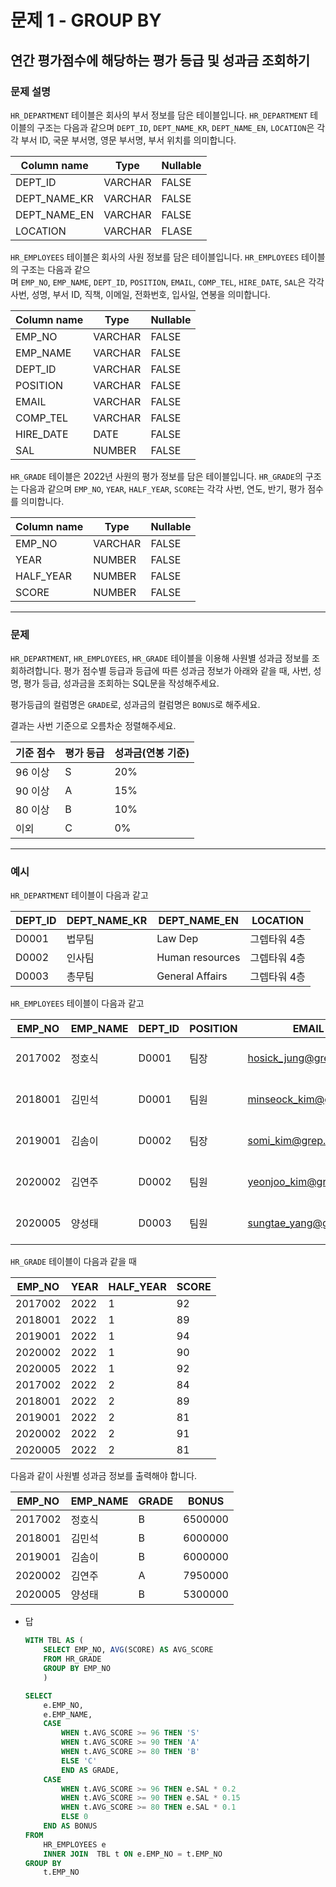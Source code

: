 # 문제 1 - GROUP BY

## 연간 평가점수에 해당하는 평가 등급 및 성과금 조회하기

### **문제 설명**

`HR_DEPARTMENT` 테이블은 회사의 부서 정보를 담은 테이블입니다. `HR_DEPARTMENT` 테이블의 구조는 다음과 같으며 `DEPT_ID`, `DEPT_NAME_KR`, `DEPT_NAME_EN`, `LOCATION`은 각각 부서 ID, 국문 부서명, 영문 부서명, 부서 위치를 의미합니다.

| Column name | Type | Nullable |
| --- | --- | --- |
| DEPT_ID | VARCHAR | FALSE |
| DEPT_NAME_KR | VARCHAR | FALSE |
| DEPT_NAME_EN | VARCHAR | FALSE |
| LOCATION | VARCHAR | FLASE |

`HR_EMPLOYEES` 테이블은 회사의 사원 정보를 담은 테이블입니다. `HR_EMPLOYEES` 테이블의 구조는 다음과 같으며 `EMP_NO`, `EMP_NAME`, `DEPT_ID`, `POSITION`, `EMAIL`, `COMP_TEL`, `HIRE_DATE`, `SAL`은 각각 사번, 성명, 부서 ID, 직책, 이메일, 전화번호, 입사일, 연봉을 의미합니다.

| Column name | Type | Nullable |
| --- | --- | --- |
| EMP_NO | VARCHAR | FALSE |
| EMP_NAME | VARCHAR | FALSE |
| DEPT_ID | VARCHAR | FALSE |
| POSITION | VARCHAR | FALSE |
| EMAIL | VARCHAR | FALSE |
| COMP_TEL | VARCHAR | FALSE |
| HIRE_DATE | DATE | FALSE |
| SAL | NUMBER | FALSE |

`HR_GRADE` 테이블은 2022년 사원의 평가 정보를 담은 테이블입니다. `HR_GRADE`의 구조는 다음과 같으며 `EMP_NO`, `YEAR`, `HALF_YEAR`, `SCORE`는 각각 사번, 연도, 반기, 평가 점수를 의미합니다.

| Column name | Type | Nullable |
| --- | --- | --- |
| EMP_NO | VARCHAR | FALSE |
| YEAR | NUMBER | FALSE |
| HALF_YEAR | NUMBER | FALSE |
| SCORE | NUMBER | FALSE |

---

### 문제

`HR_DEPARTMENT`, `HR_EMPLOYEES`, `HR_GRADE` 테이블을 이용해 사원별 성과금 정보를 조회하려합니다. 평가 점수별 등급과 등급에 따른 성과금 정보가 아래와 같을 때, 사번, 성명, 평가 등급, 성과금을 조회하는 SQL문을 작성해주세요.

평가등급의 컬럼명은 `GRADE`로, 성과금의 컬럼명은 `BONUS`로 해주세요.

결과는 사번 기준으로 오름차순 정렬해주세요.

| 기준 점수 | 평가 등급 | 성과금(연봉 기준) |
| --- | --- | --- |
| 96 이상 | S | 20% |
| 90 이상 | A | 15% |
| 80 이상 | B | 10% |
| 이외 | C | 0% |

---

### 예시

`HR_DEPARTMENT` 테이블이 다음과 같고

| DEPT_ID | DEPT_NAME_KR | DEPT_NAME_EN | LOCATION |
| --- | --- | --- | --- |
| D0001 | 법무팀 | Law Dep | 그렙타워 4층 |
| D0002 | 인사팀 | Human resources | 그렙타워 4층 |
| D0003 | 총무팀 | General Affairs | 그렙타워 4층 |

`HR_EMPLOYEES` 테이블이 다음과 같고

| EMP_NO | EMP_NAME | DEPT_ID | POSITION | EMAIL | COMP_TEL | HIRE_DATE | SAL |
| --- | --- | --- | --- | --- | --- | --- | --- |
| 2017002 | 정호식 | D0001 | 팀장 | [hosick_jung@grep.com](mailto:hosick_jung@grep.com) | 031-8000-1101 | 2017-03-01 | 65000000 |
| 2018001 | 김민석 | D0001 | 팀원 | [minseock_kim@grep.com](mailto:minseock_kim@grep.com) | 031-8000-1102 | 2018-03-01 | 60000000 |
| 2019001 | 김솜이 | D0002 | 팀장 | [somi_kim@grep.com](mailto:somi_kim@grep.com) | 031-8000-1106 | 2019-03-01 | 60000000 |
| 2020002 | 김연주 | D0002 | 팀원 | [yeonjoo_kim@grep.com](mailto:yeonjoo_kim@grep.com) | 031-8000-1107 | 2020-03-01 | 53000000 |
| 2020005 | 양성태 | D0003 | 팀원 | [sungtae_yang@grep.com](mailto:sungtae_yang@grep.com) | 031-8000-1112 | 2020-03-01 | 53000000 |

`HR_GRADE` 테이블이 다음과 같을 때

| EMP_NO | YEAR | HALF_YEAR | SCORE |
| --- | --- | --- | --- |
| 2017002 | 2022 | 1 | 92 |
| 2018001 | 2022 | 1 | 89 |
| 2019001 | 2022 | 1 | 94 |
| 2020002 | 2022 | 1 | 90 |
| 2020005 | 2022 | 1 | 92 |
| 2017002 | 2022 | 2 | 84 |
| 2018001 | 2022 | 2 | 89 |
| 2019001 | 2022 | 2 | 81 |
| 2020002 | 2022 | 2 | 91 |
| 2020005 | 2022 | 2 | 81 |

다음과 같이 사원별 성과금 정보를 출력해야 합니다.

| EMP_NO | EMP_NAME | GRADE | BONUS |
| --- | --- | --- | --- |
| 2017002 | 정호식 | B | 6500000 |
| 2018001 | 김민석 | B | 6000000 |
| 2019001 | 김솜이 | B | 6000000 |
| 2020002 | 김연주 | A | 7950000 |
| 2020005 | 양성태 | B | 5300000 |

- 답
    
    ```sql
    WITH TBL AS (
        SELECT EMP_NO, AVG(SCORE) AS AVG_SCORE
        FROM HR_GRADE
        GROUP BY EMP_NO
        )
    
    SELECT
        e.EMP_NO,
        e.EMP_NAME,
        CASE
            WHEN t.AVG_SCORE >= 96 THEN 'S'
            WHEN t.AVG_SCORE >= 90 THEN 'A'
            WHEN t.AVG_SCORE >= 80 THEN 'B'
            ELSE 'C'
            END AS GRADE,
        CASE
            WHEN t.AVG_SCORE >= 96 THEN e.SAL * 0.2
            WHEN t.AVG_SCORE >= 90 THEN e.SAL * 0.15
            WHEN t.AVG_SCORE >= 80 THEN e.SAL * 0.1
            ELSE 0
        END AS BONUS
    FROM
        HR_EMPLOYEES e 
        INNER JOIN  TBL t ON e.EMP_NO = t.EMP_NO
    GROUP BY
        t.EMP_NO
    ```